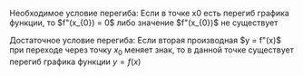 Необходимое условие перегиба:
Если в точке x0 есть перегиб графика функции, то $f"(x_{0}) = 0$ либо значение $f"(x_{0})$ не существует

Достаточное условие перегиба:
Если вторая производная $y = f"(x)$ при переходе через точку $x_{0}$ меняет знак, то в данной точке существует перегиб графика функции $y = f(x)$
